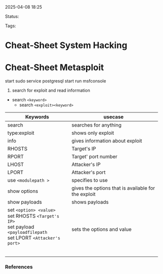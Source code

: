 2025-04-08 18:25

Status:

Tags:

# Cheat-Sheet System Hacking

# Cheat-Sheet Metasploit
start 
	sudo service postgresql start
run
	msfconsole 
1. search for exploit and read information 
- search ``<keyword>``
	- search ``<exploit><keyword>``




| Keywords                                                                                                                                                     | usecase                                               |
| ------------------------------------------------------------------------------------------------------------------------------------------------------------ | ----------------------------------------------------- |
| search                                                                                                                                                       | searches for anything                                 |
| type:exploit                                                                                                                                                 | shows only exploit                                    |
| info                                                                                                                                                         | gives information about exploit                       |
| RHOSTS                                                                                                                                                       | Target's IP                                           |
| RPORT                                                                                                                                                        | Target' port number                                   |
| LHOST                                                                                                                                                        | Attacker's IP                                         |
| LPORT                                                                                                                                                        | Attacker's port                                       |
| use ``<modulepath >``                                                                                                                                        | specifies to use                                      |
| show options                                                                                                                                                 | gives the options that is available  for the  exploit |
| show payloads                                                                                                                                                | shows payloads                                        |
| set ``<option> <value>``<br>           set RHOSTS ``<Target's IP>``<br>		    set payload ``<payloadfilepath``<br>			set LPORT ``<Attacker's port>``<br>	<br> | sets the options and value                            |
|                                                                                                                                                              |                                                       |
|                                                                                                                                                              |                                                       |

### References
